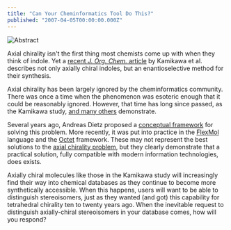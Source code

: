 ```yaml
---
title: "Can Your Cheminformatics Tool Do This?"
published: "2007-04-05T00:00:00.000Z"
---
```


![Abstract](/images/posts/20070405/abstract.gif "Abstract")

Axial chirality isn't the first thing most chemists come up with when they think of indole. Yet a [recent *J. Org. Chem.* article](http://dx.doi.org/10.1021/jo0700427) by Kamikawa et al. describes not only axially chiral indoles, but an enantioselective method for their synthesis.

Axial chirality has been largely ignored by the cheminformatics community. There was once a time when the phenomenon was esoteric enough that it could be reasonably ignored. However, that time has long since passed, as the Kamikawa study, [and many others](/articles/tag/axialchirality) demonstrate.

Several years ago, Andreas Dietz proposed a [conceptual framework](http://dx.doi.org/10.1021/ci00027a001) for solving this problem. More recently, it was put into practice in the [FlexMol](/articles/tag/flexmol) language and the [Octet](/articles/tag/octet) framework. These may not represent the best solutions to the [axial chirality problem](/articles/2007/01/08/the-axial-chirality-problem), but they clearly demonstrate that a practical solution, fully compatible with modern information technologies, does exists.

Axially chiral molecules like those in the Kamikawa study  will increasingly find their way into chemical databases as they continue to become more synthetically accessible. When this happens, users will want to be able to distinguish stereoisomers, just as they wanted (and got) this capability for tetrahedral chirality ten to twenty years ago. When the inevitable request to distinguish axially-chiral stereoisomers in your database comes, how will you respond?
